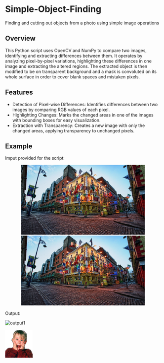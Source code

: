 # Simple-Object-Finding
Finding and cutting out objects from a photo using simple image operations

## Overview
This Python script uses OpenCV and NumPy to compare two images, identifying and extracting differences between them. It operates by analyzing pixel-by-pixel variations, highlighting these differences in one image and extracting the altered regions.
The extracted object is then modified to be on transparent background and a mask is convoluted on its whole surface in order to cover blank spaces and mistaken pixels.

## Features
- Detection of Pixel-wise Differences: Identifies differences between two images by comparing RGB values of each pixel.
- Highlighting Changes: Marks the changed areas in one of the images with bounding boxes for easy visualization.
- Extraction with Transparency: Creates a new image with only the changed areas, applying transparency to unchanged pixels.

## Example
Imput provided for the script:
<p align="center">
  <img src="dublin.jpg" width="400" alt="photo1">
  <img src="dublin_edited.jpg" width="400" alt="photo 2">
</p>

Output:

![output1](output_Dublin.png)

![output2](output_kevin.png)


